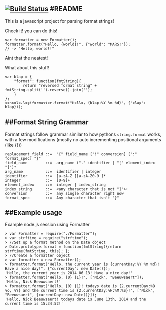 [![Build Status](https://travis-ci.org/NickBeeuwsaert/Formatter.js.svg?branch=master)](https://travis-ci.org/NickBeeuwsaert/Formatter.js)
#README
---
This is a javascript project for parsing format strings!

Check it! you can do this!

	var formatter = new Formatter();
	formatter.format("Hello, {world}!", {"world": "MARS!"});
	// -> "Hello, world!!"
	
Aint that the neatest!

What about this stuff!

	var blap = {
		"format": function(fmtString){
			return "reversed format string" + fmtString.split('').reverse().join('');
		}
	};
	console.log(formatter.format("Hello, {blap:%Y %m %d}", {"blap": blap}));

##Format String Grammar
---
Format strings follow grammar similar to how pythons `string.format` works, with a few modifications (mostly no auto incrementing positional arguments (like {}))

    replacement_field ::=  "{" field_name ["!" conversion] [":" format_spec] "}"
    field_name        ::=  arg_name ("." identifier | "[" element_index "]")*
    arg_name          ::=  identifier | integer
    identifier        ::=  [a-zA-Z_][a-zA-Z0-9_]*
    integer           ::=  [0-9]+
    element_index     ::=  integer | index_string
    index_string      ::=  <any character that is not "]">+
    conversion        ::=  any single character right now
    format_spec       ::=  Any character that isn't "}"
    
##Example usage
---
Example node.js session using Formatter
	
	> var Formatter = require("./Formatter");
	> var strftime = require("strftime");
	> //Set up a format method on the Date object
	> Date.prototype.format = function(fmtString){return strftime(fmtString, this); };
	> //Create a formatter object
	> var formatter = new Formatter();
	> formatter.format("Hello, the current year is {currentDay:%Y %m %d}! Have a nice day!", {"currentDay": new Date()});
	'Hello, the current year is 2014 06 13! Have a nice day!'
	> formatter.format("Hello, {0} {1}!", ["Nick", "Beeuwsaert"]);
	'Hello, Nick Beeuwsaert!'
	> formatter.format("Hello, {0} {1}! todays date is {2.currentDay:%B %o, %Y} and the current time is {2.currentDay:%H:%M:%S}!", ["Nick", "Beeuwsaert", {currentDay: new Date()}]);
	'Hello, Nick Beeuwsaert! todays date is June 13th, 2014 and the current time is 15:34:52!'
    